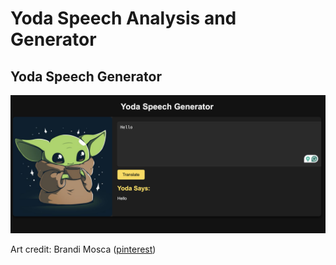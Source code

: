# Yoda Speech Analysis and Generator





## Yoda Speech Generator
![image](data/generator_FE.png)

Art credit: Brandi Mosca ([pinterest](https://www.pinterest.com/bjmosca/baby-yoda/))